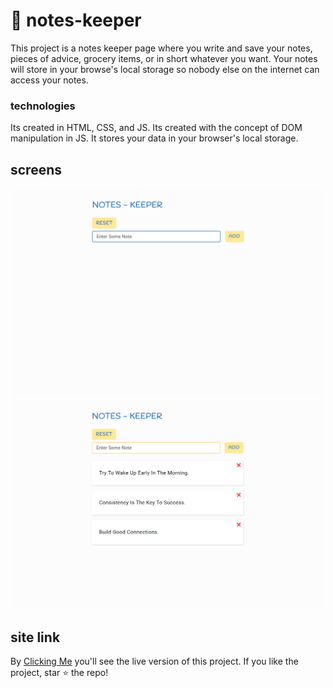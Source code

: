 # 📒 notes-keeper

This project is a notes keeper page where you write and save your notes, pieces of advice, grocery items, or in short whatever you want. Your notes will store in your browse's local storage so nobody else on the internet can access your notes.

### technologies

Its created in HTML, CSS, and JS. Its created with the concept of DOM manipulation in JS. It stores your data in your browser's local storage.

## screens

![](./img/screen1.png)
![](./img/screen2.png)

## site link

By [Clicking Me](https://msarmadqadeer.github.io/notes-keeper/) you'll see the live version of this project. If you like the project, star ⭐ the repo!
